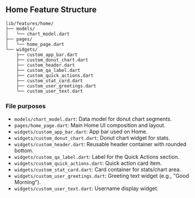 ## Home Feature Structure

```text
lib/features/home/
├── models/
│   └── chart_model.dart
├── pages/
│   └── home_page.dart
└── widgets/
    ├── custom_app_bar.dart
    ├── custom_donut_chart.dart
    ├── custom_header.dart
    ├── custom_qa_label.dart
    ├── custom_quick_actions.dart
    ├── custom_stat_card.dart
    ├── custom_user_greetings.dart
    └── custom_user_text.dart
```

### File purposes

- `models/chart_model.dart`: Data model for donut chart segments.
- `pages/home_page.dart`: Main Home UI composition and layout.
- `widgets/custom_app_bar.dart`: App bar used on Home.
- `widgets/custom_donut_chart.dart`: Donut chart widget for stats.
- `widgets/custom_header.dart`: Reusable header container with rounded bottom.
- `widgets/custom_qa_label.dart`: Label for the Quick Actions section.
- `widgets/custom_quick_actions.dart`: Quick action card item.
- `widgets/custom_stat_card.dart`: Card container for stats/chart area.
- `widgets/custom_user_greetings.dart`: Greeting text widget (e.g., "Good Morning").
- `widgets/custom_user_text.dart`: Username display widget.
